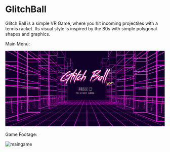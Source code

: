# GlitchBall

Glitch Ball  is a simple VR Game, where you hit incoming projectiles with a tennis racket.
Its visual style is inspired by the 80s with simple polygonal shapes and graphics.

Main Menu:

![mainmenu-gif](./mainmenu.gif)

Game Footage:

![maingame](./maingame.gif)
